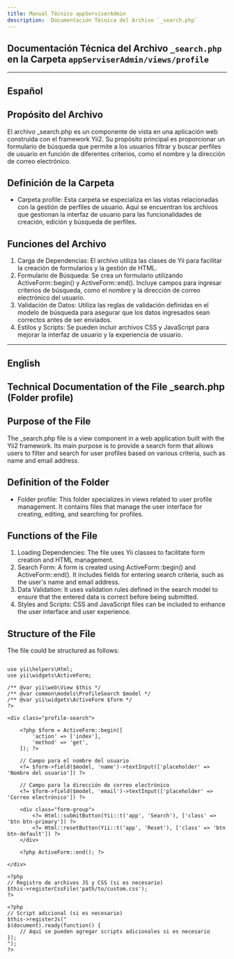 ```yaml
---
title: Manual Técnico appServiserAdmin
description:  Documentación Técnica del Archivo `_search.php`
---
```


## Documentación Técnica del Archivo `_search.php` en la Carpeta `appServiserAdmin/views/profile`

---

## Español

## Propósito del Archivo
El archivo _search.php es un componente de vista en una aplicación web construida con el framework Yii2. Su propósito principal es proporcionar un formulario de búsqueda que permite a los usuarios filtrar y buscar perfiles de usuario en función de diferentes criterios, como el nombre y la dirección de correo electrónico.

## Definición de la Carpeta
- Carpeta profile: Esta carpeta se especializa en las vistas relacionadas con la gestión de perfiles de usuario. Aquí se encuentran los archivos que gestionan la interfaz de usuario para las funcionalidades de creación, edición y búsqueda de perfiles.

## Funciones del Archivo
1. Carga de Dependencias: El archivo utiliza las clases de Yii para facilitar la creación de formularios y la gestión de HTML.
2. Formulario de Búsqueda:
Se crea un formulario utilizando ActiveForm::begin() y ActiveForm::end().
Incluye campos para ingresar criterios de búsqueda, como el nombre y la dirección de correo electrónico del usuario.
3. Validación de Datos:
Utiliza las reglas de validación definidas en el modelo de búsqueda para asegurar que los datos ingresados sean correctos antes de ser enviados.
4. Estilos y Scripts:
Se pueden incluir archivos CSS y JavaScript para mejorar la interfaz de usuario y la experiencia de usuario.

---

## English

## Technical Documentation of the File _search.php (Folder profile)

## Purpose of the File
The _search.php file is a view component in a web application built with the Yii2 framework. Its main purpose is to provide a search form that allows users to filter and search for user profiles based on various criteria, such as name and email address.

## Definition of the Folder
- Folder profile: This folder specializes in views related to user profile management. It contains files that manage the user interface for creating, editing, and searching for profiles.

## Functions of the File
1. Loading Dependencies: The file uses Yii classes to facilitate form creation and HTML management.
2. Search Form:
A form is created using ActiveForm::begin() and ActiveForm::end().
It includes fields for entering search criteria, such as the user's name and email address.
3. Data Validation:
It uses validation rules defined in the search model to ensure that the entered data is correct before being submitted.
4. Styles and Scripts:
CSS and JavaScript files can be included to enhance the user interface and user experience.

## Structure of the File
The file could be structured as follows:
```

use yii\helpers\Html;
use yii\widgets\ActiveForm;

/** @var yii\web\View $this */
/** @var common\models\ProfileSearch $model */
/** @var yii\widgets\ActiveForm $form */
?>

<div class="profile-search">

    <?php $form = ActiveForm::begin([
        'action' => ['index'],
        'method' => 'get',
    ]); ?>

    // Campo para el nombre del usuario
    <?= $form->field($model, 'name')->textInput(['placeholder' => 'Nombre del usuario']) ?>

    // Campo para la dirección de correo electrónico
    <?= $form->field($model, 'email')->textInput(['placeholder' => 'Correo electrónico']) ?>

    <div class="form-group">
        <?= Html::submitButton(Yii::t('app', 'Search'), ['class' => 'btn btn-primary']) ?>
        <?= Html::resetButton(Yii::t('app', 'Reset'), ['class' => 'btn btn-default']) ?>
    </div>

    <?php ActiveForm::end(); ?>

</div>

<?php
// Registro de archivos JS y CSS (si es necesario)
$this->registerCssFile('path/to/custom.css');
?>

<?php 
// Script adicional (si es necesario)
$this->registerJs("
$(document).ready(function() {
    // Aquí se pueden agregar scripts adicionales si es necesario
});
");
?>
```
